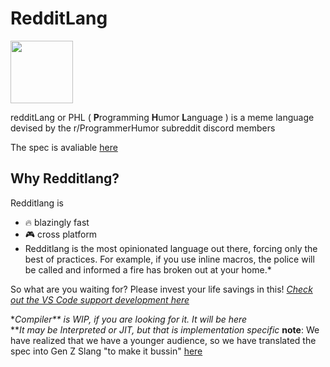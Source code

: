 # RedditLang

<img src="redditLang.png" height="100"/>

redditLang or PHL ( **P**rogramming **H**umor **L**anguage ) is a meme language devised by the r/ProgrammerHumor subreddit discord members

The spec is avaliable [here](./RedditLang%20Spec.md)

## Why Redditlang?

Redditlang is

- 🔥 blazingly fast
- 🎮 cross platform
- Redditlang is the most opinionated language out there, forcing only the best of practices. For example, if you use inline macros, the police will be called and informed a fire has broken out at your home.\*

So what are you waiting for? Please invest your life savings in this!
_[Check out the VS Code support development here](https://github.com/Roizor/redditlang-vscode)_

\*_Compiler\*\* is WIP, if you are looking for it. It will be here_  
\*\*_It may be Interpreted or JIT, but that is implementation specific_
**note**: We have realized that we have a younger audience, so we have translated the spec into Gen Z Slang "to make it bussin" [here](./RedditLang%20Spec%20GenZ.md)
